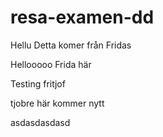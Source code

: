 # resa-examen-dd

Hellu Detta komer från Fridas

Hellooooo Frida här

Testing fritjof

tjobre här kommer nytt




asdasdasdasd
